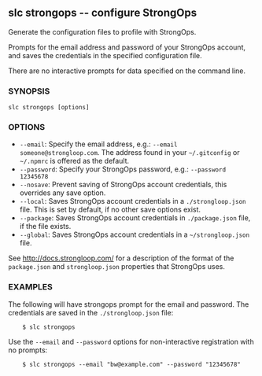 ## slc strongops -- configure StrongOps

Generate the configuration files to profile with StrongOps.

Prompts for the email address and password of your StrongOps account, and saves
the credentials in the specified configuration file.

There are no interactive prompts for data specified on the command line.

### SYNOPSIS

    slc strongops [options]

### OPTIONS

* `--email`:
  Specify the email address, e.g.: `--email someone@strongloop.com`.  The
  address found in your `~/.gitconfig` or `~/.npmrc` is offered as the default.
* `--password`:
  Specify your StrongOps password, e.g.: `--password 12345678`
* `--nosave`:
  Prevent saving of StrongOps account credentials, this overrides any save
  option.
* `--local`:
  Saves StrongOps account credentials in a `./strongloop.json` file. This is
set by default, if no other save options exist.
* `--package`:
  Saves StrongOps account credentials in `./package.json` file, if the file
  exists.
* `--global`:
  Saves StrongOps account credentials in a `~/strongloop.json` file.

See http://docs.strongloop.com/ for a description of the format of the 
`package.json` and `strongloop.json` properties that StrongOps uses.

### EXAMPLES

The following will have strongops prompt for the email and password.  The
credentials are saved in the `./strongloop.json` file:

        $ slc strongops

Use the `--email` and `--password` options for non-interactive  registration 
with no prompts:

        $ slc strongops --email "bw@example.com" --password "12345678"
